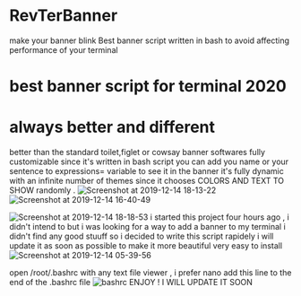 # RevTerBanner
make your banner blink Best banner script written in bash to avoid affecting performance of your terminal
# best banner script for terminal 2020
# always better and different

better than the standard toilet,figlet or cowsay banner softwares
fully customizable since it's written in bash script
you can add you name or your sentence to expressions= variable to see it in the banner
it's fully dynamic with an infinite number of themes since it chooses COLORS AND TEXT TO SHOW randomly .
![Screenshot at 2019-12-14 18-13-22](https://user-images.githubusercontent.com/29919378/70852082-95ca8e00-1e9d-11ea-82e3-8c8a0cdd1711.png)
![Screenshot at 2019-12-14 16-40-49](https://user-images.githubusercontent.com/29919378/70852114-f35eda80-1e9d-11ea-9ed2-ebc05f1af0ec.png)

![Screenshot at 2019-12-14 18-18-53](https://user-images.githubusercontent.com/29919378/70852138-34ef8580-1e9e-11ea-8a7c-1ae894943362.png)
i started this project four hours ago , i didn't intend to but i was looking for a way to add a banner to my terminal i didn't find any good stuuff so i decided to write this script rapidely
i will update it as soon as possible to make it more beautiful 
very easy to install 
![Screenshot at 2019-12-14 05-39-56](https://user-images.githubusercontent.com/29919378/70850878-539a5000-1e8f-11ea-8626-bbedfcb7e143.png)

open /root/.bashrc with any text file viewer , i prefer nano
add this line to the end of the .bashrc file
![bashrc](https://user-images.githubusercontent.com/29919378/70850886-6dd42e00-1e8f-11ea-96f4-ab71f3b150d7.png)
ENJOY ! I WILL UPDATE IT SOON 

